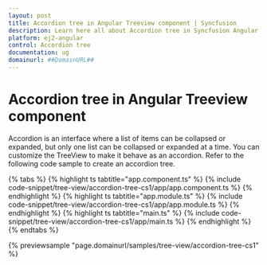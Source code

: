 ```yaml
---
layout: post
title: Accordion tree in Angular Treeview component | Syncfusion
description: Learn here all about Accordion tree in Syncfusion Angular Treeview component of Syncfusion Essential JS 2 and more.
platform: ej2-angular
control: Accordion tree 
documentation: ug
domainurl: ##DomainURL##
---
```


# Accordion tree in Angular Treeview component

Accordion is an interface where a list of items can be collapsed or expanded, but only one list can be collapsed or expanded at a time. You can customize the TreeView to make it behave as an accordion. Refer to the following code sample to create an accordion tree.

{% tabs %}
{% highlight ts tabtitle="app.component.ts" %}
{% include code-snippet/tree-view/accordion-tree-cs1/app/app.component.ts %}
{% endhighlight %}
{% highlight ts tabtitle="app.module.ts" %}
{% include code-snippet/tree-view/accordion-tree-cs1/app/app.module.ts %}
{% endhighlight %}
{% highlight ts tabtitle="main.ts" %}
{% include code-snippet/tree-view/accordion-tree-cs1/app/main.ts %}
{% endhighlight %}
{% endtabs %}
  
{% previewsample "page.domainurl/samples/tree-view/accordion-tree-cs1" %}